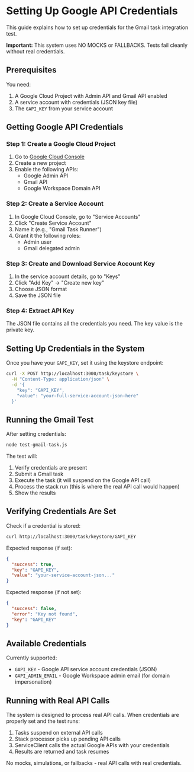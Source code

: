 # Setting Up Google API Credentials

This guide explains how to set up credentials for the Gmail task integration test.

**Important:** This system uses NO MOCKS or FALLBACKS. Tests fail cleanly without real credentials.

## Prerequisites

You need:
1. A Google Cloud Project with Admin API and Gmail API enabled
2. A service account with credentials (JSON key file)
3. The `GAPI_KEY` from your service account

## Getting Google API Credentials

### Step 1: Create a Google Cloud Project

1. Go to [Google Cloud Console](https://console.cloud.google.com)
2. Create a new project
3. Enable the following APIs:
   - Google Admin API
   - Gmail API
   - Google Workspace Domain API

### Step 2: Create a Service Account

1. In Google Cloud Console, go to "Service Accounts"
2. Click "Create Service Account"
3. Name it (e.g., "Gmail Task Runner")
4. Grant it the following roles:
   - Admin user
   - Gmail delegated admin

### Step 3: Create and Download Service Account Key

1. In the service account details, go to "Keys"
2. Click "Add Key" → "Create new key"
3. Choose JSON format
4. Save the JSON file

### Step 4: Extract API Key

The JSON file contains all the credentials you need. The key value is the private key.

## Setting Up Credentials in the System

Once you have your `GAPI_KEY`, set it using the keystore endpoint:

```bash
curl -X POST http://localhost:3000/task/keystore \
  -H "Content-Type: application/json" \
  -d '{
    "key": "GAPI_KEY",
    "value": "your-full-service-account-json-here"
  }'
```

## Running the Gmail Test

After setting credentials:

```bash
node test-gmail-task.js
```

The test will:
1. Verify credentials are present
2. Submit a Gmail task
3. Execute the task (it will suspend on the Google API call)
4. Process the stack run (this is where the real API call would happen)
5. Show the results

## Verifying Credentials Are Set

Check if a credential is stored:

```bash
curl http://localhost:3000/task/keystore/GAPI_KEY
```

Expected response (if set):
```json
{
  "success": true,
  "key": "GAPI_KEY",
  "value": "your-service-account-json..."
}
```

Expected response (if not set):
```json
{
  "success": false,
  "error": "Key not found",
  "key": "GAPI_KEY"
}
```

## Available Credentials

Currently supported:
- `GAPI_KEY` - Google API service account credentials (JSON)
- `GAPI_ADMIN_EMAIL` - Google Workspace admin email (for domain impersonation)

## Running with Real API Calls

The system is designed to process real API calls. When credentials are properly set and the test runs:

1. Tasks suspend on external API calls
2. Stack processor picks up pending API calls
3. ServiceClient calls the actual Google APIs with your credentials
4. Results are returned and task resumes

No mocks, simulations, or fallbacks - real API calls with real credentials.
